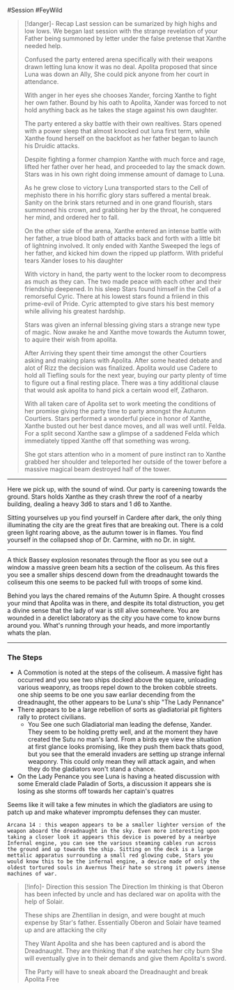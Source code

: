 #Session #FeyWild
>[!danger]- Recap
>Last session can be sumarized by high highs and low lows. We began last session with the strange revelation of your Father being summoned by letter under the false pretense that Xanthe needed help.
>
>Confused the party entered arena specifically with their weapons drawn letting luna know it was no deal. Apolita proposed that since Luna was down an Ally, She could pick anyone from her court in attendance. 
>
>With anger in her eyes she chooses Xander, forcing Xanthe to fight her own father. Bound by his oath to Apolita, Xander was forced to not hold anything back as he takes the stage against his own daughter.
>
>The party entered a sky battle with their own realtives. Stars opened with a power sleep that almost knocked out luna first term, while Xanthe found herself on the backfoot as her father began to launch his Druidic attacks. 
>
>Despite fighting a former champion Xanthe with much force and rage, lifted her father over her head, and proceeded to lay the smack down. Stars was in his own right doing immense amount of damage to Luna. 
>
>As he grew close to victory Luna transported stars to the Cell of mephisto there in his horrific glory stars suffered a mental break. Sanity on the brink stars returned and in one grand flourish, stars summoned his crown, and grabbing her by the throat, he conquered her mind, and ordered her to fall.
>
>On the other side of the arena, Xanthe entered an intense battle with her father, a true blood bath of attacks back and forth with a little bit of lightning involved. It only ended with Xanthe Sweeped the legs of her father, and kicked him down the ripped up platform. With prideful tears Xander loses to his daughter
>
>With victory in hand, the party went to the locker room to decompress as much as they can. The two made peace with each other and their friendship deepened. In his sleep Stars found himself in the Cell of a remorseful Cyric. There at his lowest stars found a friiend in this prime-evil of Pride. Cyric attempted to give stars his best memory while alliving his greatest hardship.
>
>Stars was given an infernal blessing giving stars a strange new type of magic. Now awake he and Xanthe move towards the Autumn tower, to aquire their wish from apolita.
>
> After Arriving they spent their time amongst the other Courtiers asking and making plans with Apolita. After some heated debate and alot of Rizz the decision was finalized. Apolita would use Cadere to hold all Tiefling souls for the next year, buying our party plenty of time to figure out a final resting place. There was a tiny additional clause that would ask apolita to hand pick a certain wood elf, Zatharon. 
> 
> With all taken care of Apolita set to work meeting the conditions of her promise giving the party time to party amongst the Autumn Courtiers. Stars performed a wonderful piece in honor of Xanthe, Xanthe busted out her best dance moves, and all was well until. Felda. For a split second Xanthe saw a glimpse of a saddened Felda which immediately tipped Xanthe off that something was wrong. 
> 
> She got stars attention who in a moment of pure instinct ran to Xanthe grabbed her shoulder and teleported her outside of the tower before a massive magical beam destroyed half of the tower. 


______

Here we pick up, with the sound of wind. Our party is careening towards the ground. Stars holds Xanthe as they crash threw the roof of a nearby building, dealing a heavy 3d6 to stars and 1 d6 to Xanthe. 

Sitting yourselves up you find yourself in Cardere after dark, the only thing illuminating the city are the great fires that are breaking out. There is a cold green light roaring above, as the autumn tower is in flames. You find yourself in the collapsed shop of Dr. Carmine, with no Dr. in sight. 

_____________

A thick Bassey explosion resonates through the floor as you see out a window a massive green beam hits a section of the coliseum. As this fires you see a smaller ships descend down from the dreadnaught towards the coliseum this one seems to be packed full with troops of some kind. 

Behind you lays the chared remains of the Autumn Spire. A thought crosses your mind that Apolita was in there, and despite its total distruction, you get a divine sense that the lady of war is still alive somewhere.
You are wounded in a derelict laboratory as the city you have come to know burns around you. What's running through your heads, and more importantly whats the plan. 

______
### The Steps

- A Commotion is noted at the steps of the coliseum. A massive fight has occurred and you see two ships docked above the square, unloading various weaponry, as troops repel down to the broken cobble streets. one ship seems to be one you saw earliar decending from the dreadnaught, the other appears to be Luna's ship "The Lady Pennance"
- There appears to be a large rebellion of sorts as gladiatorial pit fighters rally to protect civilians. 
	- You See one such Gladiatorial man leading the defense, Xander. They seem to be holding pretty well, and at the moment they have created the Sutu no man's land. From a birds eye view the situation at first glance looks promising, like they push them back thats good, but you see that the emerald invaders are setting up strange infernal weaponry. This could only mean they will attack again, and when they do the gladiators won't stand a chance.
- On the Lady Penance you see Luna is having a heated discussion with some Emerald clade Paladin of Sorts, a discussion it appears she is losing as she storms off towards her captain's quatres 

Seems like it will take a few minutes in which the gladiators are using to patch up and make whatever impromptu defenses they can muster.

`Arcana 14 : this weapon appears to be a smaller lighter version of the weapon aboard the dreadnaught in the sky. Even more interesting upon taking a closer look it appears this device is powered by a nearbye Infernal engine, you can see the various steaming cables run across the ground and up towards the ship. Sitting on the deck is a large mettalic apparatus surrounding a small red glowing cube, Stars you would know this to be the infernal engine, a device made of only the oldest tortured souls in Avernus Their hate so strong it powers imense machines of war.`

>[!info]- Direction this session
>The Direction Im thinking is that Oberon has been infected by uncle and has declared war on apolita with the help of Solair. 
>
>These ships are Zhentilian in design, and were bought at much expense by Star's father. Essentially Oberon and Solair have teamed up and are attacking the city
>
>They Want Apolita and she has been captured and is abord the Dreadnaught. They are thinking that if she watches her city burn She will eventually give in to their demands and give them Apolita's sword.
>
>The Party will have to sneak aboard the Dreadnaught and break Apolita Free







